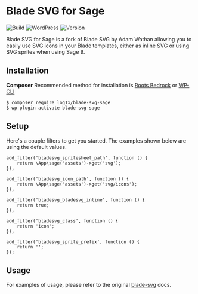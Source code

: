 # Blade SVG for Sage

![Build](https://img.shields.io/badge/build-passing-brightgreen.svg)
![WordPress](https://img.shields.io/badge/wordpress-4.7.3%20tested-brightgreen.svg)
![Version](https://img.shields.io/badge/release-v1.0.0-green.svg)

Blade SVG for Sage is a fork of Blade SVG by Adam Wathan allowing you to easily use SVG icons in your Blade templates, either as inline SVG or using SVG sprites when using Sage 9.

## Installation

**Composer**
Recommended method for installation is [Roots Bedrock](https://github.com/roots/bedrock) or [WP-CLI](http://wp-cli.org/)

```
$ composer require log1x/blade-svg-sage
$ wp plugin activate blade-svg-sage
```

## Setup
Here's a couple filters to get you started. The examples shown below are using the default values.

```
add_filter('bladesvg_spritesheet_path', function () {
    return \App\sage('assets')->get('svg');
});
```

```
add_filter('bladesvg_icon_path', function () {
    return \App\sage('assets')->get('svg/icons');
});
```

```
add_filter('bladesvg_bladesvg_inline', function () {
    return true;
});
```

```
add_filter('bladesvg_class', function () {
    return 'icon';
});
```

```
add_filter('bladesvg_sprite_prefix', function () {
    return '';
});
```

## Usage
For examples of usage, please refer to the original [blade-svg](https://github.com/adamwathan/blade-svg) docs.
